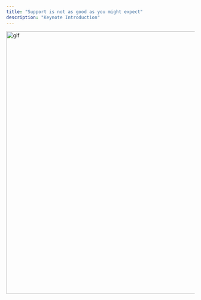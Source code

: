 ```yaml
---
title: "Support is not as good as you might expect"
description: "Keynote Introduction"
---
```


<img src="/keynotesw/canI.png" alt="gif" height="700"/>
